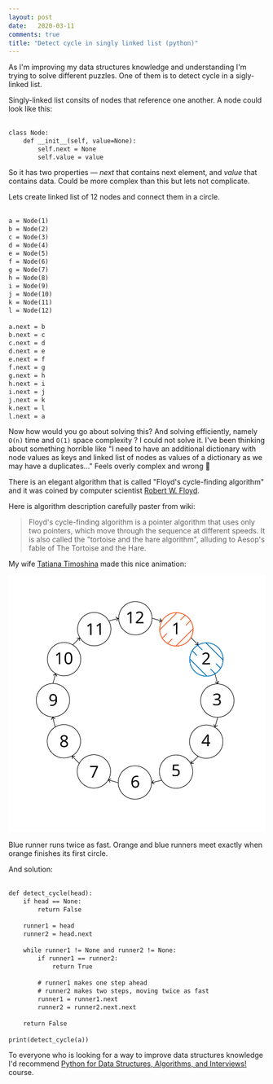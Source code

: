 ```yaml
---
layout: post
date:   2020-03-11
comments: true
title: "Detect cycle in singly linked list (python)"
---
```


As I'm improving my data structures knowledge and understanding I'm trying to solve different puzzles. One of them is to detect cycle in a sigly-linked list.

Singly-linked list consits of nodes that reference one another. A node could look like this:
```

class Node:
    def __init__(self, value=None):
        self.next = None
        self.value = value

```
So it has two properties — _next_ that contains next element, and _value_ that contains data. Could be more complex than this but lets not complicate.

Lets create linked list of 12 nodes and connect them in a circle.
```

a = Node(1)
b = Node(2)
c = Node(3)
d = Node(4)
e = Node(5)
f = Node(6)
g = Node(7)
h = Node(8)
i = Node(9)
j = Node(10)
k = Node(11)
l = Node(12)

a.next = b
b.next = c
c.next = d
d.next = e
e.next = f
f.next = g
g.next = h
h.next = i
i.next = j
j.next = k
k.next = l
l.next = a

```

Now how would you go about solving this? And solving efficiently, namely `O(n)` time and `O(1)` space complexity ? I could not solve it. I've been thinking about something horrible like "I need to have an additional dictionary with node values as keys and linked list of nodes as values of a dictionary as we may have a duplicates..." Feels overly complex and wrong 🤔   

There is an elegant algorithm that is called "Floyd's cycle-finding algorithm" and it was coined by computer scientist [Robert W. Floyd](https://en.wikipedia.org/wiki/Robert_W._Floyd).

Here is algorithm description carefully paster from wiki:  
> Floyd's cycle-finding algorithm is a pointer algorithm that uses only two pointers, which move through the sequence at different speeds. It is also called the "tortoise and the hare algorithm", alluding to Aesop's fable of The Tortoise and the Hare. 

My wife [Tatiana Timoshina](https://onboard.studio/) made this nice animation: 

<img src="/assets/images/hare.gif">  

Blue runner runs twice as fast. Orange and blue runners meet exactly when orange finishes its first circle. 

And solution:  

```

def detect_cycle(head):
    if head == None:
        return False

    runner1 = head
    runner2 = head.next

    while runner1 != None and runner2 != None:
        if runner1 == runner2:
            return True

        # runner1 makes one step ahead
        # runner2 makes two steps, moving twice as fast
        runner1 = runner1.next
        runner2 = runner2.next.next

    return False

print(detect_cycle(a))

```

To everyone who is looking for a way to improve data structures knowledge I'd recommend [Python for Data Structures, Algorithms, and Interviews! ](https://www.udemy.com/course/python-for-data-structures-algorithms-and-interviews/) course.

